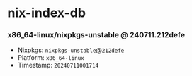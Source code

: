 # nix-index-db
### x86_64-linux/nixpkgs-unstable @ 240711.212defe
- Nixpkgs: `nixpkgs-unstable`@[`212defe`](https://github.com/NixOS/nixpkgs/commit/212defe037698e18fc9521dfe451779a8979844c)
- Platform: `x86_64-linux`
- Timestamp: `20240711001714`
